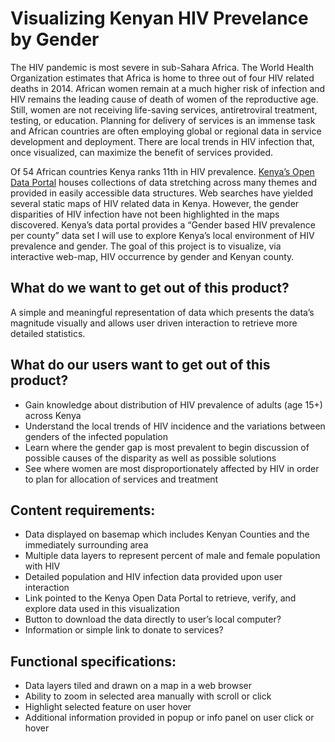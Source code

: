 # Visualizing Kenyan HIV Prevelance by Gender

The HIV pandemic is most severe in sub-Sahara Africa. The World Health Organization estimates that Africa is home to three out of four HIV related deaths in 2014. African women remain at a much higher risk of infection and HIV remains the leading cause of death of women of the reproductive age. Still, women are not receiving life-saving services, antiretroviral treatment, testing, or education. Planning for delivery of services is an immense task and African countries are often employing global or regional data in service development and deployment. There are local trends in HIV infection that, once visualized, can maximize the benefit of services provided.

Of 54 African countries Kenya ranks 11th in HIV prevalence. [Kenya’s Open Data Portal](https://opendata.go.ke/) houses collections of data stretching across many themes and provided in easily accessible data structures. Web searches have yielded several static maps of HIV related data in Kenya. However, the gender disparities of HIV infection have not been highlighted in the maps discovered. Kenya’s data portal provides a “Gender based HIV prevalence per county” data set I will use to explore Kenya’s local environment of HIV prevalence and gender. The goal of this project is to visualize, via interactive web-map, HIV occurrence by gender and Kenyan county.



## What do we want to get out of this product?
A simple and meaningful representation of data which presents the data’s magnitude visually and allows user driven interaction to retrieve more detailed statistics.

## What do our users want to get out of this product?

- Gain knowledge about distribution of HIV prevalence of adults (age 15+) across Kenya
- Understand the local trends of HIV incidence and the variations between genders of the infected population
- Learn where the gender gap is most prevalent to begin discussion of possible causes of the disparity as well as possible solutions 
- See where women are most disproportionately affected by HIV in order to plan for allocation of services and treatment


## Content requirements:

- Data displayed on basemap which includes Kenyan Counties and the immediately surrounding area
- Multiple data layers to represent percent of male and female population with HIV 
- Detailed population and HIV infection data provided upon user interaction 
- Link pointed to the Kenya Open Data Portal to retrieve, verify, and explore data used in this visualization 
- Button to download the data directly to user’s local computer?
- Information or simple link to donate to services?

## Functional specifications: 
- Data layers tiled and drawn on a map in a web browser
- Ability to zoom in selected area manually with scroll or click
- Highlight selected feature on user hover 
- Additional information provided in popup or info panel on user click or hover

